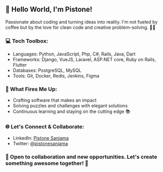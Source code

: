 ## 👋 Hello World, I'm Pistone!

Passionate about coding and turning ideas into reality. I'm not fueled by coffee but by the love for clean code and creative problem-solving. 🌈✨

### 💻 Tech Toolbox:
- Languages: Python, JavaScript, Php, C#, Rails, Java, Dart
- Frameworks: Django, VueJS, Laravel, ASP.NET core, Ruby on Rails, Flutter
- Databases: PostgreSQL, MySQL
- Tools: Git, Docker, Redis, Jenkins, Figma

### 🚀 What Fires Me Up:
- Crafting software that makes an impact
- Solving puzzles and challenges with elegant solutions
- Continuous learning and staying on the cutting edge 📚

### 🌐 Let's Connect & Collaborate:
- LinkedIn: [Pistone Sanjama](https://www.linkedin.com/in/pistone-junior-sanjama-b30245ba)
- Twitter: [@pistonesanjama](https://twitter.com/pistonesanjama)

### 🤝 Open to collaboration and new opportunities. Let's create something awesome together! 🚀
